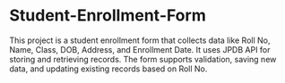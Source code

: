 # Student-Enrollment-Form
This project is a student enrollment form that collects data like Roll No, Name, Class, DOB, Address, and Enrollment Date. It uses JPDB API for storing and retrieving records. The form supports validation, saving new data, and updating existing records based on Roll No.
